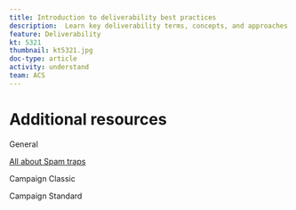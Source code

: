 ```yaml
---
title: Introduction to deliverability best practices
description:  Learn key deliverability terms, concepts, and approaches to empower you to ensure your marketing program success.
feature: Deliverability
kt: 5321
thumbnail: kt5321.jpg
doc-type: article
activity: understand
team: ACS
---
```


# Additional resources

General

[All about Spam traps](../../help/additional-resources/spam-traps.md)

Campaign Classic

Campaign Standard
